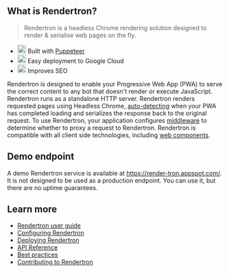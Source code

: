 ## What is Rendertron?

> Rendertron is a headless Chrome rendering solution designed to render &
> serialise web pages on the fly.

-   <a href="#"><img alt="hammer" class="emoji" src="https://github.githubassets.com/images/icons/emoji/unicode/1f528.png" height="20" width="20"></a>
    Built with [Puppeteer](https://github.com/GoogleChrome/puppeteer)
-   <a href="#"><img alt="cloud" class="emoji" src="https://github.githubassets.com/images/icons/emoji/unicode/2601.png" height="20" width="20"></a>
    Easy deployment to Google Cloud
-   <a href="#"><img alt="mag" class="emoji" src="https://github.githubassets.com/images/icons/emoji/unicode/1f50d.png" height="20" width="20"></a>
    Improves SEO

Rendertron is designed to enable your Progressive Web App (PWA) to serve the
correct content to any bot that doesn't render or execute JavaScript. Rendertron
runs as a standalone HTTP server. Rendertron renders requested pages using
Headless Chrome, [auto-detecting](#auto-detecting-loading-function) when your
PWA has completed loading and serializes the response back to the original
request. To use Rendertron, your application configures
[middleware](#middleware) to determine whether to proxy a request to Rendertron.
Rendertron is compatible with all client side technologies, including
[web components](#web-components).

## Demo endpoint

A demo Rendertron service is available at https://render-tron.appspot.com/. It
is not designed to be used as a production endpoint. You can use it, but there
are no uptime guarantees.

## Learn more

-   [Rendertron user guide](users-guide)
-   [Configuring Rendertron](configure)
-   [Deploying Rendertron](deploy)
-   [API Reference](api-reference)
-   [Best practices](best_practices)
-   [Contributing to Rendertron](contributing)
